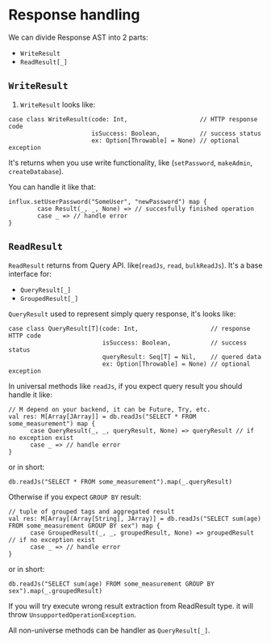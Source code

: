 # Response handling <a name="resp"></a>
We can divide Response AST into 2 parts:
- `WriteResult`
- `ReadResult[_]`

## `WriteResult`
1. `WriteResult` looks like:
```
case class WriteResult(code: Int,                    // HTTP response code
                       isSuccess: Boolean,           // success status
                       ex: Option[Throwable] = None) // optional exception
```
It's returns when you use write functionality, like (`setPassword`, `makeAdmin`, `createDatabase`).

You can handle it like that:
```
influx.setUserPassword("SomeUser", "newPassword") map {
        case Result(_, _, None) => // succesfully finished operation
        case _ => // handle error
}
```

## `ReadResult`
`ReadResult` returns from Query API. like(`readJs`, `read`, `bulkReadJs`). It's a base interface for:
- `QueryResult[_]`
- `GroupedResult[_]`

`QueryResult` used to represent simply query response, it's looks like:
 ```
 case class QueryResult[T](code: Int,                    // response HTTP code
                           isSuccess: Boolean,           // success status 
                           queryResult: Seq[T] = Nil,    // quered data  
                           ex: Option[Throwable] = None) // optional exception 
 ```
In universal methods like `readJs`, if you expect query result you should handle it like:  

```
// M depend on your backend, it can be Future, Try, etc.
val res: M[Array[JArray]] = db.readJs("SELECT * FROM some_measurement") map {
      case QueryResult(_, _, queryResult, None) => queryResult // if no exсeption exist
      case _ => // handle error
}
```

or in short:

```
db.readJs("SELECT * FROM some_measurement").map(_.queryResult)
```
Otherwise if you expect `GROUP BY` result:

```
// tuple of grouped tags and aggregated result
val res: M[Array[(Array[String], JArray)] = db.readJs("SELECT sum(age) FROM some_measurement GROUP BY sex") map {
      case GroupedResult(_, _, groupedResult, None) => groupedResult // if no exсeption exist
      case _ => // handle error
}
```

or in short:
```
db.readJs("SELECT sum(age) FROM some_measurement GROUP BY sex").map(_.groupedResult)
```

If you will try execute wrong result extraction from ReadResult type. it will throw `UnsupportedOperationException`.

All non-universe methods can be handler as `QueryResult[_]`.